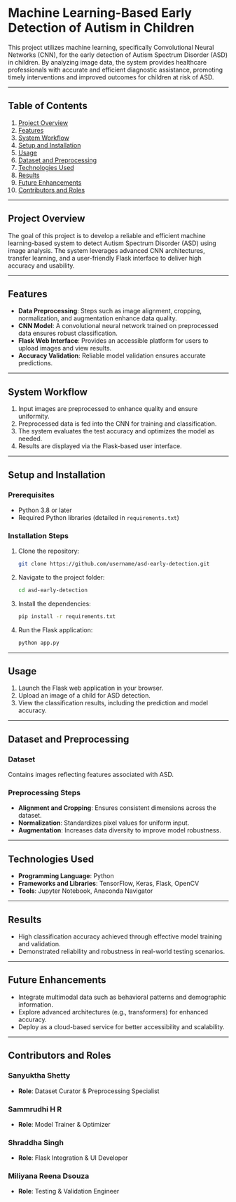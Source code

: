# Machine Learning-Based Early Detection of Autism in Children

This project utilizes machine learning, specifically Convolutional Neural Networks (CNN), for the early detection of Autism Spectrum Disorder (ASD) in children. By analyzing image data, the system provides healthcare professionals with accurate and efficient diagnostic assistance, promoting timely interventions and improved outcomes for children at risk of ASD.

---

## Table of Contents
1. [Project Overview](#project-overview)  
2. [Features](#features)  
3. [System Workflow](#system-workflow)  
4. [Setup and Installation](#setup-and-installation)  
5. [Usage](#usage)  
6. [Dataset and Preprocessing](#dataset-and-preprocessing)  
7. [Technologies Used](#technologies-used)  
8. [Results](#results)  
9. [Future Enhancements](#future-enhancements)  
10. [Contributors and Roles](#contributors-and-roles)  

---

## Project Overview
The goal of this project is to develop a reliable and efficient machine learning-based system to detect Autism Spectrum Disorder (ASD) using image analysis. The system leverages advanced CNN architectures, transfer learning, and a user-friendly Flask interface to deliver high accuracy and usability.

---

## Features
- **Data Preprocessing**: Steps such as image alignment, cropping, normalization, and augmentation enhance data quality.  
- **CNN Model**: A convolutional neural network trained on preprocessed data ensures robust classification.  
- **Flask Web Interface**: Provides an accessible platform for users to upload images and view results.  
- **Accuracy Validation**: Reliable model validation ensures accurate predictions.  

---

## System Workflow
1. Input images are preprocessed to enhance quality and ensure uniformity.  
2. Preprocessed data is fed into the CNN for training and classification.  
3. The system evaluates the test accuracy and optimizes the model as needed.  
4. Results are displayed via the Flask-based user interface.  

---

## Setup and Installation

### Prerequisites
- Python 3.8 or later  
- Required Python libraries (detailed in `requirements.txt`)  

### Installation Steps
1. Clone the repository:  
   ```bash
   git clone https://github.com/username/asd-early-detection.git
   ```  
2. Navigate to the project folder:  
   ```bash
   cd asd-early-detection
   ```  
3. Install the dependencies:  
   ```bash
   pip install -r requirements.txt
   ```  
4. Run the Flask application:  
   ```bash
   python app.py
   ```  

---

## Usage
1. Launch the Flask web application in your browser.  
2. Upload an image of a child for ASD detection.  
3. View the classification results, including the prediction and model accuracy.  

---

## Dataset and Preprocessing

### Dataset
Contains images reflecting features associated with ASD.

### Preprocessing Steps
- **Alignment and Cropping**: Ensures consistent dimensions across the dataset.  
- **Normalization**: Standardizes pixel values for uniform input.  
- **Augmentation**: Increases data diversity to improve model robustness.  

---

## Technologies Used
- **Programming Language**: Python  
- **Frameworks and Libraries**: TensorFlow, Keras, Flask, OpenCV  
- **Tools**: Jupyter Notebook, Anaconda Navigator  

---

## Results
- High classification accuracy achieved through effective model training and validation.  
- Demonstrated reliability and robustness in real-world testing scenarios.  

---

## Future Enhancements
- Integrate multimodal data such as behavioral patterns and demographic information.  
- Explore advanced architectures (e.g., transformers) for enhanced accuracy.  
- Deploy as a cloud-based service for better accessibility and scalability.  

---

## Contributors and Roles 

### Sanyuktha Shetty
- **Role**: Dataset Curator & Preprocessing Specialist 

### Sammrudhi H R
- **Role**: Model Trainer & Optimizer  

### Shraddha Singh
- **Role**: Flask Integration & UI Developer  

### Miliyana Reena Dsouza
- **Role**: Testing & Validation Engineer  


